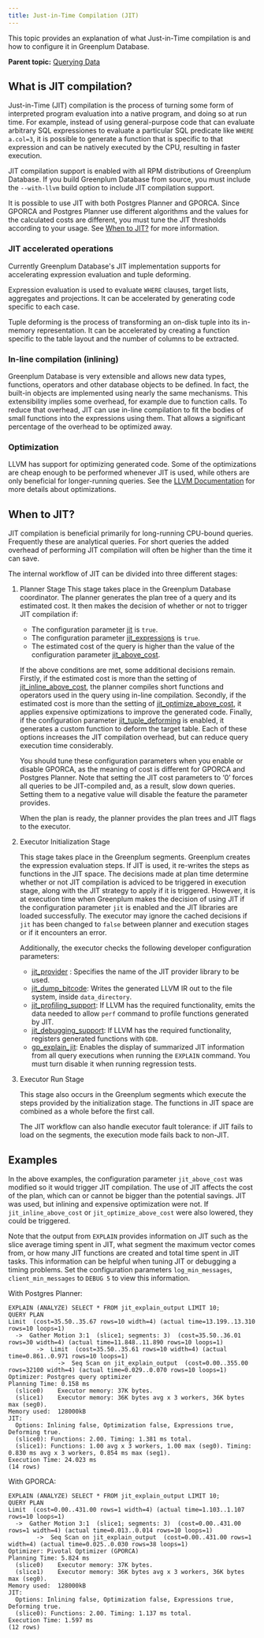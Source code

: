 ```yaml
---
title: Just-in-Time Compilation (JIT)
---
```


This topic provides an explanation of what Just-in-Time compilation is and how to configure it in Greenplum Database.

**Parent topic:** [Querying Data](../../query/topics/query.html)

## <a id="topic2"></a>What is JIT compilation?

Just-in-Time (JIT) compilation is the process of turning some form of interpreted program evaluation into a native program, and doing so at run time. For example, instead of using general-purpose code that can evaluate arbitrary SQL expressiones to evaluate a particular SQL predicate like `WHERE a.col=3`, it is possible to generate a function that is specific to that expression and can be natively executed by the CPU, resulting in faster execution.

JIT compilation support is enabled with all RPM distributions of Greenplum Database. If you build Greenplum Database from source, you must include the `--with-llvm` build option to include JIT compilation support.

It is possible to use JIT with both Postgres Planner and GPORCA. Since GPORCA and Postgres Planner use different algorithms and the values for the calculated costs are different, you must tune the JIT thresholds according to your usage. See [When to JIT?](#topic3) for more information.

### <a id="topic21"></a>JIT accelerated operations

Currently Greenplum Database's JIT implementation supports for accelerating expression evaluation and tuple deforming.

Expression evaluation is used to evaluate `WHERE` clauses, target lists, aggregates and projections. It can be accelerated by generating code specific to each case.

Tuple deforming is the process of transforming an on-disk tuple into its in-memory representation. It can be accelerated by creating a function specific to the table layout and the number of columns to be extracted.

### <a id="topic22"></a>In-line compilation (inlining)

Greenplum Database is very extensible and allows new data types, functions, operators and other database objects to be defined. In fact, the built-in objects are implemented using nearly the same mechanisms. This extensibility implies some overhead, for example due to function calls. To reduce that overhead, JIT can use in-line compilation to fit the bodies of small functions into the expressions using them. That allows a significant percentage of the overhead to be optimized away.

### <a id="topic23"></a>Optimization

LLVM has support for optimizing generated code. Some of the optimizations are cheap enough to be performed whenever JIT is used, while others are only beneficial for longer-running queries. See the [LLVM Documentation](https://llvm.org/docs/Passes.html#transform-passes) for more details about optimizations.

## <a id="topic3"></a>When to JIT? 

JIT compilation is beneficial primarily for long-running CPU-bound queries. Frequently these are analytical queries. For short queries the added overhead of performing JIT compilation will often be higher than the time it can save.

The internal workflow of JIT can be divided into three different stages:

1. Planner Stage
    This stage takes place in the Greenplum Database coordinator. The planner generates the plan tree of a query and its estimated cost. It then makes the decision of whether or not to trigger JIT compilation if:
    - The configuration parameter [jit](../../../ref_guide/config_params/guc-list.html#jit) is `true`.
    - The configuration parameter [jit_expressions](../../../ref_guide/config_params/guc-list.html#jit_expressions) is `true`.
    - The estimated cost of the query is higher than the value of the configuration parameter [jit_above_cost](../../../ref_guide/config_params/guc-list.html#jit_above_cost).  

    If the above conditions are met, some additional decisions remain. Firstly, if the estimated cost is more than the setting of [jit_inline_above_cost](../../../ref_guide/config_params/guc-list.html#jit_inline_above_cost), the planner compiles short functions and operators used in the query using in-line compilation. Secondly, if the estimated cost is more than the setting of [jit_optimize_above_cost](../../../ref_guide/config_params/guc-list.html#jit_optimize_above_cost), it applies expensive optimizations to improve the generated code. Finally, if the configuration parameter [jit_tuple_deforming](../../../ref_guide/config_params/guc-list.html#jit_tuple_deforming) is enabled, it generates a custom function to deform the target table. Each of these options increases the JIT compilation overhead, but can reduce query execution time considerably.

    You should tune these configuration parameters when you enable or disable GPORCA, as the meaning of cost is different for GPORCA and Postgres Planner. Note that setting the JIT cost parameters to ‘0’ forces all queries to be JIT-compiled and, as a result, slow down queries. Setting them to a negative value will disable the feature the parameter provides.

    When the plan is ready, the planner provides the plan trees and JIT flags to the executor.

1. Executor Initialization Stage

    This stage takes place in the Greenplum segments. Greenplum creates the expression evaluation steps. If JIT is used, it re-writes the steps as functions in the JIT space. The decisions made at plan time determine whether or not JIT compilation is adviced to be triggered in execution stage, along with the JIT strategy to apply if it is triggered. However, it is at execution time when Greenplum makes the decision of using JIT if the configuration parameter `jit` is enabled and the JIT libraries are loaded successfully. The executor may ignore the cached decisions if `jit` has been changed to `false` between planner and execution stages or if it encounters an error.

    Additionally, the executor checks the following developer configuration parameters:

    - [jit_provider](../../../ref_guide/config_params/guc-list.html#jit_provider) : Specifies the name of the JIT provider library to be used.
    - [jit_dump_bitcode](../../../ref_guide/config_params/guc-list.html#jit_dump_bitcode): Writes the generated LLVM IR out to the file system, inside `data_directory`.
    - [jit_profiling_support](../../../ref_guide/config_params/guc-list.html#jit_profiling_support): If LLVM has the required functionality, emits the data needed to allow `perf` command to profile functions generated by JIT.
    - [jit_debugging_support](../../../ref_guide/config_params/guc-list.html#jit_debugging_support): If LLVM has the required functionality, registers generated functions with `GDB`. 
    - [gp_explain_jit](../../../ref_guide/config_params/guc-list.html#gp_explain_jit): Enables the display of summarized JIT information from all query executions when running the `EXPLAIN` command. You must turn disable it when running regression tests.

1. Executor Run Stage

    This stage also occurs in the Greenplum segments which execute the steps provided by the initialization stage. The functions in JIT space are combined as a whole before the first call.

    The JIT workflow can also handle executor fault tolerance: if JIT fails to load on the segments, the execution mode fails back to non-JIT.

## <a id="topic4"></a>Examples

In the above examples, the configuration parameter `jit_above_cost` was modified so it would trigger JIT compilation. The use of JIT affects the cost of the plan, which can or cannot be bigger than the potential savings. JIT was used, but inlining and expensive optimization were not. If `jit_inline_above_cost` or `jit_optimize_above_cost` were also lowered, they could be triggered.

Note that the output from `EXPLAIN` provides information on JIT such as the slice average timing spent in JIT, what segment the maximum vector comes from, or how many JIT functions are created and total time spent in JIT tasks. This information can be helpful when tuning JIT or debugging a timing problems. Set the configuration parameters `log_min_messages`, `client_min_messages` to `DEBUG 5` to view this information.

With Postgres Planner:

```
EXPLAIN (ANALYZE) SELECT * FROM jit_explain_output LIMIT 10;
QUERY PLAN
Limit  (cost=35.50..35.67 rows=10 width=4) (actual time=13.199..13.310 rows=10 loops=1)
  ->  Gather Motion 3:1  (slice1; segments: 3)  (cost=35.50..36.01 rows=30 width=4) (actual time=11.848..11.890 rows=10 loops=1)
        ->  Limit  (cost=35.50..35.61 rows=10 width=4) (actual time=0.861..0.971 rows=10 loops=1)
              ->  Seq Scan on jit_explain_output  (cost=0.00..355.00 rows=32100 width=4) (actual time=0.029..0.070 rows=10 loops=1)
Optimizer: Postgres query optimizer
Planning Time: 0.158 ms
  (slice0)    Executor memory: 37K bytes.
  (slice1)    Executor memory: 36K bytes avg x 3 workers, 36K bytes max (seg0).
Memory used:  128000kB
JIT:
  Options: Inlining false, Optimization false, Expressions true, Deforming true.
  (slice0): Functions: 2.00. Timing: 1.381 ms total.
  (slice1): Functions: 1.00 avg x 3 workers, 1.00 max (seg0). Timing: 0.830 ms avg x 3 workers, 0.854 ms max (seg1).
Execution Time: 24.023 ms
(14 rows)
```

With GPORCA:

```
EXPLAIN (ANALYZE) SELECT * FROM jit_explain_output LIMIT 10;
QUERY PLAN
Limit  (cost=0.00..431.00 rows=1 width=4) (actual time=1.103..1.107 rows=10 loops=1)
  ->  Gather Motion 3:1  (slice1; segments: 3)  (cost=0.00..431.00 rows=1 width=4) (actual time=0.013..0.014 rows=10 loops=1)
        ->  Seq Scan on jit_explain_output  (cost=0.00..431.00 rows=1 width=4) (actual time=0.025..0.030 rows=38 loops=1)
Optimizer: Pivotal Optimizer (GPORCA)
Planning Time: 5.824 ms
  (slice0)    Executor memory: 37K bytes.
  (slice1)    Executor memory: 36K bytes avg x 3 workers, 36K bytes max (seg0).
Memory used:  128000kB
JIT:
  Options: Inlining false, Optimization false, Expressions true, Deforming true.
  (slice0): Functions: 2.00. Timing: 1.137 ms total.
Execution Time: 1.597 ms
(12 rows)
```

